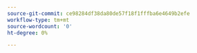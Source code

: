 ```yaml
---
source-git-commit: ce98284df38da80de57f18f1fffba6e4649b2efe
workflow-type: tm+mt
source-wordcount: '0'
ht-degree: 0%

---
```

